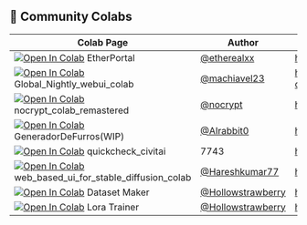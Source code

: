 ## 🦒 Community Colabs

| Colab Page | Author | Readme Page
| --- | --- | --- |
| [![Open In Colab](https://colab.research.google.com/assets/colab-badge.svg)](https://colab.research.google.com/github/etherealxx/etherportal-webui-colab/blob/master/etherportal.ipynb) EtherPortal | [@etherealxx](https://github.com/etherealxx) | https://github.com/etherealxx/etherportal-webui-colab
[![Open In Colab](https://colab.research.google.com/assets/colab-badge.svg)](https://colab.research.google.com/github/camenduru/stable-diffusion-webui-colab/blob/community/machiavel23/Global_Nightly_webui_colab.ipynb) Global_Nightly_webui_colab | [@machiavel23](https://github.com/machiavel23) | https://github.com/camenduru/stable-diffusion-webui-colab/tree/community/machiavel23
[![Open In Colab](https://colab.research.google.com/assets/colab-badge.svg)](https://colab.research.google.com/drive/1wEa-tS10h4LlDykd87TF5zzpXIIQoCmq) nocrypt_colab_remastered | [@nocrypt](https://github.com/nocrypt) | https://colab.research.google.com/drive/1wEa-tS10h4LlDykd87TF5zzpXIIQoCmq
[![Open In Colab](https://colab.research.google.com/assets/colab-badge.svg)](https://colab.research.google.com/github/AIrabbit0/FurryGenerator/blob/main/GeneradorDeFurros(WIP).ipynb) GeneradorDeFurros(WIP) | [@AIrabbit0](https://github.com/AIrabbit0) | https://github.com/AIrabbit0/FurryGenerator
[![Open In Colab](https://colab.research.google.com/assets/colab-badge.svg)](https://colab.research.google.com/drive/14Oggl1rtDvr3wAnl0gR6dgtV1eRWWFuA) quickcheck_civitai | 7743 | https://colab.research.google.com/drive/14Oggl1rtDvr3wAnl0gR6dgtV1eRWWFuA
[![Open In Colab](https://colab.research.google.com/assets/colab-badge.svg)](https://colab.research.google.com/gist/Hareshkumar77/fdfdd058437baae5bbfd80cb62a0e338/web_based_ui_for_stable_diffusion_colab.ipynb) web_based_ui_for_stable_diffusion_colab | [@Hareshkumar77](https://github.com/Hareshkumar77) | https://gist.github.com/Hareshkumar77/fdfdd058437baae5bbfd80cb62a0e338
[![Open In Colab](https://colab.research.google.com/assets/colab-badge.svg)](https://colab.research.google.com/github/hollowstrawberry/kohya-colab/blob/main/Dataset_Maker.ipynb) Dataset Maker | [@Hollowstrawberry](https://github.com/hollowstrawberry/) | https://github.com/hollowstrawberry/kohya-colab/
[![Open In Colab](https://colab.research.google.com/assets/colab-badge.svg)](https://colab.research.google.com/github/hollowstrawberry/kohya-colab/blob/main/Lora_Trainer.ipynb) Lora Trainer | [@Hollowstrawberry](https://github.com/hollowstrawberry/) | https://github.com/hollowstrawberry/kohya-colab/

